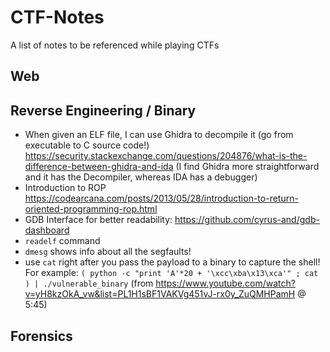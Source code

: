 # CTF-Notes
A list of notes to be referenced while playing CTFs

## Web

## Reverse Engineering / Binary
- When given an ELF file, I can use Ghidra to decompile it (go from executable to C source code!)
https://security.stackexchange.com/questions/204876/what-is-the-difference-between-ghidra-and-ida (I find Ghidra more straightforward and it has the Decompiler, whereas IDA has a debugger)
- Introduction to ROP https://codearcana.com/posts/2013/05/28/introduction-to-return-oriented-programming-rop.html
- GDB Interface for better readability: https://github.com/cyrus-and/gdb-dashboard
- `readelf` command
- `dmesg` shows info about all the segfaults!
- use `cat` right after you pass the payload to a binary to capture the shell! For example: `( python -c "print 'A'*20 + '\xcc\xba\x13\xca'" ; cat ) | ./vulnerable_binary` (from https://www.youtube.com/watch?v=yH8kzOkA_vw&list=PL1H1sBF1VAKVg451vJ-rx0y_ZuQMHPamH @ 5:45)

## Forensics
